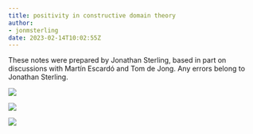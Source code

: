 ```yaml
---
title: positivity in constructive domain theory
author:
- jonmsterling
date: 2023-02-14T10:02:55Z
---
```


These notes were prepared by Jonathan Sterling, based in part on discussions with Martín Escardó and Tom de Jong. Any errors belong to Jonathan Sterling.

![](jms-002C)

![](jms-002D)

![](jms-001Z)
